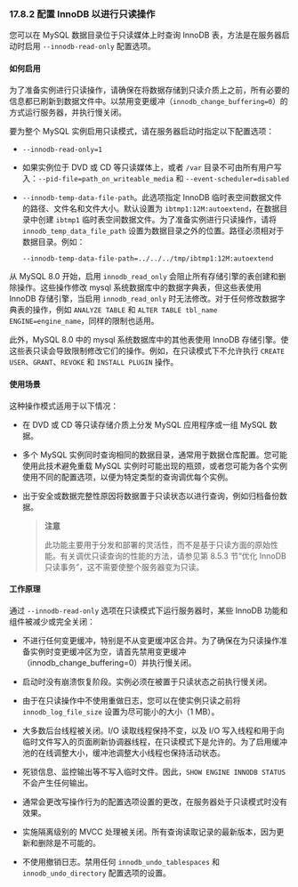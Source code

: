 ### 17.8.2 配置 InnoDB 以进行只读操作

您可以在 MySQL 数据目录位于只读媒体上时查询 InnoDB 表，方法是在服务器启动时启用 `--innodb-read-only` 配置选项。

#### 如何启用

为了准备实例进行只读操作，请确保在将数据存储到只读介质上之前，所有必要的信息都已刷新到数据文件中。以禁用变更缓冲（`innodb_change_buffering=0`）的方式运行服务器，并执行慢关闭。

要为整个 MySQL 实例启用只读模式，请在服务器启动时指定以下配置选项：

- `--innodb-read-only=1`
- 如果实例位于 DVD 或 CD 等只读媒体上，或者 `/var` 目录不可由所有用户写入：`--pid-file=path_on_writeable_media` 和 `--event-scheduler=disabled`

- `--innodb-temp-data-file-path`。此选项指定 InnoDB 临时表空间数据文件的路径、文件名和文件大小。默认设置为 `ibtmp1:12M:autoextend`，在数据目录中创建 `ibtmp1` 临时表空间数据文件。为了准备实例进行只读操作，请将 `innodb_temp_data_file_path` 设置为数据目录之外的位置。路径必须相对于数据目录。例如：

  ```bash
  --innodb-temp-data-file-path=../../../tmp/ibtmp1:12M:autoextend
  ```

从 MySQL 8.0 开始，启用 `innodb_read_only` 会阻止所有存储引擎的表创建和删除操作。这些操作修改 mysql 系统数据库中的数据字典表，但这些表使用 InnoDB 存储引擎，当启用 `innodb_read_only` 时无法修改。对于任何修改数据字典表的操作，例如 `ANALYZE TABLE` 和 `ALTER TABLE tbl_name ENGINE=engine_name`，同样的限制也适用。

此外，MySQL 8.0 中的 mysql 系统数据库中的其他表使用 InnoDB 存储引擎。使这些表只读会导致限制修改它们的操作。例如，在只读模式下不允许执行 `CREATE USER`、`GRANT`、`REVOKE` 和 `INSTALL PLUGIN` 操作。

#### 使用场景

这种操作模式适用于以下情况：

- 在 DVD 或 CD 等只读存储介质上分发 MySQL 应用程序或一组 MySQL 数据。
  
- 多个 MySQL 实例同时查询相同的数据目录，通常用于数据仓库配置。您可能使用此技术避免重载 MySQL 实例时可能出现的瓶颈，或者您可能为各个实例使用不同的配置选项，以便为特定类型的查询调优每个实例。

- 出于安全或数据完整性原因将数据置于只读状态以进行查询，例如归档备份数据。

  > **注意**
  >
  > 此功能主要用于分发和部署的灵活性，而不是基于只读方面的原始性能。有关调优只读查询的性能的方法，请参见第 8.5.3 节“优化 InnoDB 只读事务”，这不需要使整个服务器变为只读。

#### 工作原理

通过 `--innodb-read-only` 选项在只读模式下运行服务器时，某些 InnoDB 功能和组件被减少或完全关闭：

- 不进行任何变更缓冲，特别是不从变更缓冲区合并。为了确保在为只读操作准备实例时变更缓冲区为空，请首先禁用变更缓冲（innodb_change_buffering=0）并执行慢关闭。

- 启动时没有崩溃恢复阶段。实例必须在被置于只读状态之前执行慢关闭。

- 由于在只读操作中不使用重做日志，您可以在使实例只读之前将 `innodb_log_file_size` 设置为尽可能小的大小（1 MB）。

- 大多数后台线程被关闭。I/O 读取线程保持不变，以及 I/O 写入线程和用于向临时文件写入的页面刷新协调器线程，在只读模式下是允许的。为了启用缓冲池的在线调整大小，缓冲池调整大小线程也保持活动状态。

- 死锁信息、监控输出等不写入临时文件。因此，`SHOW ENGINE INNODB STATUS` 不会产生任何输出。

- 通常会更改写操作行为的配置选项设置的更改，在服务器处于只读模式时没有效果。

- 实施隔离级别的 MVCC 处理被关闭。所有查询读取记录的最新版本，因为更新和删除是不可能的。

- 不使用撤销日志。禁用任何 `innodb_undo_tablespaces` 和 `innodb_undo_directory` 配置选项的设置。